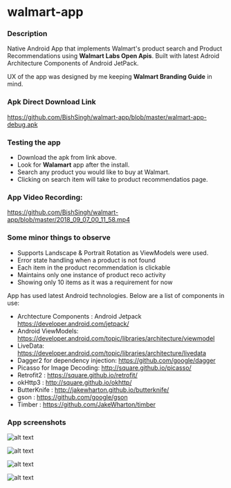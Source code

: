 # walmart-app

### Description 
Native Android App that implements Walmart's product search and Product Recommendations using **Walmart Labs Open Apis**. Built with latest Adroid Architecture Components of Android JetPack. 

UX of the app was designed by me keeping **Walmart Branding Guide** in mind.

### Apk Direct Download Link

https://github.com/BishSingh/walmart-app/blob/master/walmart-app-debug.apk

### Testing the app
- Download the apk from link above. 
- Look for **Walamart** app after the install.
- Search any product you would like to buy at Walmart.
- Clicking on search item will take to product recommendatios page.

### App Video Recording:

https://github.com/BishSingh/walmart-app/blob/master/2018_09_07_00_11_58.mp4

### Some minor things to observe

- Supports Landscape & Portrait Rotation as ViewModels were used.
- Error state handling when a product is not found
- Each item in the product recommendation is clickable
- Maintains only one instance of product reco activity
- Showing only 10 items as it was a requirement for now

App has used latest Android technologies. Below are a list of components in use:
- Archtecture Components : Android Jetpack https://developer.android.com/jetpack/
- Android ViewModels: https://developer.android.com/topic/libraries/architecture/viewmodel
- LiveData: https://developer.android.com/topic/libraries/architecture/livedata
- Dagger2 for dependency injection: https://github.com/google/dagger
- Picasso for Image Decoding: http://square.github.io/picasso/
- Retrofit2 : https://square.github.io/retrofit/
- okHttp3 : http://square.github.io/okhttp/
- ButterKnife : http://jakewharton.github.io/butterknife/
- gson : https://github.com/google/gson
- Timber : https://github.com/JakeWharton/timber

### App screenshots

![alt text](https://github.com/BishSingh/walmart-app/blob/master/Screenshot_20180906-235826.png)

![alt text](https://github.com/BishSingh/walmart-app/blob/master/Screenshot_20180906-235907.png)

![alt text](https://github.com/BishSingh/walmart-app/blob/master/Screenshot_20180907-000053.png)

![alt text](https://github.com/BishSingh/walmart-app/blob/master/Screenshot_20180907-004309.png)





  
  
